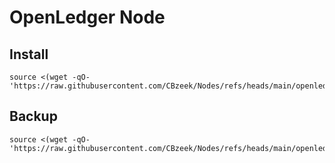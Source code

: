 #  OpenLedger Node

## Install
```
source <(wget -qO- 'https://raw.githubusercontent.com/CBzeek/Nodes/refs/heads/main/openledger/testnet/install.sh')
```

## Backup
```
source <(wget -qO- 'https://raw.githubusercontent.com/CBzeek/Nodes/refs/heads/main/openledger/testnet/backup.sh')
```
